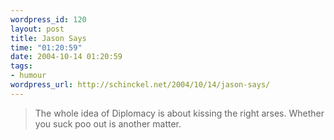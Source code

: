 ```yaml
--- 
wordpress_id: 120
layout: post
title: Jason Says
time: "01:20:59"
date: 2004-10-14 01:20:59
tags: 
- humour
wordpress_url: http://schinckel.net/2004/10/14/jason-says/
---
```

> The whole idea of Diplomacy is about kissing the right arses. Whether you suck poo out is another matter.
